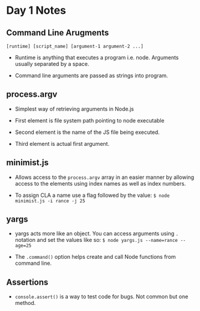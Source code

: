 # Day 1 Notes

## Command Line Arugments

```
[runtime] [script_name] [argument-1 argument-2 ...]
```

* Runtime is anything that executes a program i.e. node. Arguments usually separated by a space.

* Command line arguments are passed as strings into program.

## process.argv

* Simplest way of retrieving arguments in Node.js

* First element is file system path pointing to node executable

* Second element is the name of the JS file being executed.

* Third element is actual first argument.

## minimist.js

* Allows access to the `process.argv` array in an easier manner by allowing access to the elements using index names as well as index numbers.

* To assign CLA a name use a flag followed by the value: `$ node minimist.js -i rance -j 25`

## yargs

* yargs acts more like an object. You can access arguments using `.` notation and set the values like so:
`$ node yargs.js --name=rance --age=25`

* The `.command()` option helps create and call Node functions from command line.

## Assertions

* `console.assert()` is a way to test code for bugs. Not common but one method.